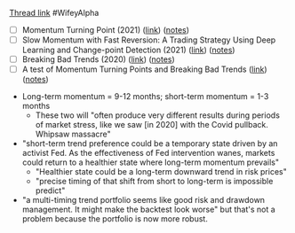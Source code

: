[Thread link](https://twitter.com/ChiefQuant/status/1476711189216382982?s=20)
#WifeyAlpha 

- [ ] Momentum Turning Point (2021) ([link](https://papers.ssrn.com/sol3/papers.cfm?abstract_id=3489539)) ([notes](onenote:Academic%20Papers.one#Momentum%20Turning%20Points&section-id={4D9D8288-AC01-4E84-B901-8ABAF48AAA2B}&page-id={6FCAF5D5-F1C5-4D3C-BB85-097377F35602}&end&base-path=https://d.docs.live.net/6d94afbf51158917/Documents/Markets))
- [ ] Slow Momentum with Fast Reversion: A Trading Strategy Using Deep Learning and Change-point Detection (2021) ([link](https://jfds.pm-research.com/content/iijjfds/early/2021/12/30/jfds.2021.1.081.full.pdf)) ([notes](onenote:Academic%20Papers.one#Slow%20Momentum%20with%20Fast%20Reversion%20A%20Trading%20Strategy%20Using%20Deep%20Learning%20and%20Changepoint%20Detection&section-id={4D9D8288-AC01-4E84-B901-8ABAF48AAA2B}&page-id={5BD8A9E6-E662-4838-A771-123CF88094DF}&end&base-path=https://d.docs.live.net/6d94afbf51158917/Documents/Markets))
- [ ] Breaking Bad Trends (2020) ([link](https://papers.ssrn.com/sol3/papers.cfm?abstract_id=3594888)) ([notes](onenote:Academic%20Papers.one#Breaking%20Bad%20Trends&section-id={4D9D8288-AC01-4E84-B901-8ABAF48AAA2B}&page-id={69ED559D-6C0E-43E6-A1C6-7C05FC4D5ABC}&base-path=https://d.docs.live.net/6d94afbf51158917/Documents/Markets))
- [ ] A test of Momentum Turning Points and Breaking Bad Trends ([link](https://allocatesmartly.com/momentum-turning-points/)) ([notes](onenote:#Momentum%20Turning%20Points&section-id={20880D00-700B-49EA-B4E7-A8F410B35580}&page-id={EB8C44AC-CFDD-47BB-A518-21C1A3675BCD}&end&base-path=https://d.docs.live.net/6d94afbf51158917/Documents/Markets/Papers%5eJ%20Journals%5eJ%20Articles%5eJ%20Blogs.one))
- Long-term momentum = 9-12 months; short-term momentum = 1-3 months
	- These two will "often produce very different results during periods of market stress, like we saw [in 2020] with the Covid pullback. Whipsaw massacre"
- "short-term trend preference could be a temporary state driven by an activist Fed. As the effectiveness of Fed intervention wanes, markets could return to a healthier state where long-term momentum prevails"
	- "Healthier state could be a long-term downward trend in risk prices"
	- "precise timing of that shift from short to long-term is impossible predict"
- "a multi-timing trend portfolio seems like good risk and drawdown management. It might make the backtest look worse" but that's not a problem because the portfolio is now more robust.